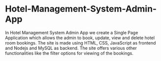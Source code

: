 # Hotel-Management-System-Admin-App
In Hotel Management System Admin App we create a Single Page Application which allows the admin to book, update, view and delete hotel room bookings.
The site is made using HTML, CSS, JavaScript as frontend and Nodejs and MySQL as backend.
The site offers various other functionalities like the filter options for viewing of the bookings.
